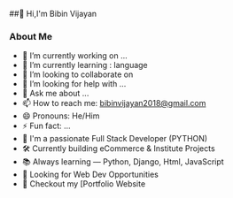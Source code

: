 ##👋 Hi,I'm Bibin Vijayan

### **About Me**  

- 🔭 I’m currently working on ...
- 🌱 I’m currently learning : language
- 👯 I’m looking to collaborate on 
- 🤔 I’m looking for help with ...
- 💬 Ask me about ...
- 📫 How to reach me: bibinvijayan2018@gmail.com
- 😄 Pronouns: He/Him
- ⚡ Fun fact: ...
- 🚀 I'm a passionate Full Stack Developer (PYTHON)  
- 🛠️ Currently building eCommerce & Institute Projects 
- 📚 Always learning — Python, Django, Html, JavaScript  
- 💼 Looking for Web Dev Opportunities  
- 📝 Checkout my [Portfolio Website


  
